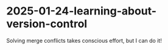 # 2025-01-24-learning-about-version-control
Solving merge conflicts takes conscious effort, but I can do it!
